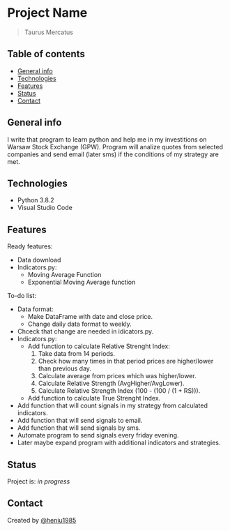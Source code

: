 # Project Name

> Taurus Mercatus

## Table of contents

* [General info](#general-info)
* [Technologies](#technologies)
* [Features](#features)
* [Status](#status)
* [Contact](#contact)

## General info

I write that program to learn python and help me in my investitions on Warsaw Stock Exchange (GPW).
Program will analize quotes from selected companies and send email (later sms) if the conditions of my strategy are met.

## Technologies

* Python 3.8.2
* Visual Studio Code

## Features

Ready features:

* Data download
* Indicators.py:
  * Moving Average Function
  * Exponential Moving Average function

To-do list:

* Data format:
  * Make DataFrame with date and close price.
  * Change daily data format to weekly.
* Chceck that change are needed in idicators.py.
* Indicators.py:
  * Add function to calculate Relative Strenght Index:
    1. Take data from 14 periods.
    2. Check how many times in that period prices are higher/lower than previous day.
    3. Calculate average from prices which was higher/lower.
    4. Calculate Relative Strength (AvgHigher/AvgLower).
    5. Calculate Relative Strength Index (100 - (100  / (1 + RS))).
  * Add function to calculate True Strenght Index.
* Add function that will count signals in my strategy from calculated indicators.
* Add function that will send signals to email.
* Add function that will send signals by sms.
* Automate program to send signals every friday evening.
* Later maybe expand program with additional indicators and strategies.

## Status

Project is: _in progress_

## Contact

Created by [@heniu1985](https://github.com/heniu1985)
